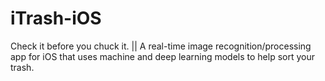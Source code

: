 # iTrash-iOS
Check it before you chuck it. || A real-time image recognition/processing app for iOS that uses machine and deep learning models to help sort your trash.
